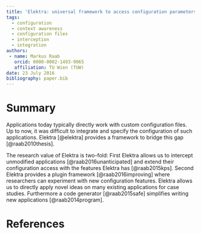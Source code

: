 ```yaml
---
title: 'Elektra: universal framework to access configuration parameters'
tags:
  - configuration
  - context awareness
  - configuration files
  - interception
  - integration
authors:
 - name: Markus Raab
   orcid: 0000-0002-1493-9065
   affiliation: TU Wien (TUW)
date: 23 July 2016
bibliography: paper.bib
---
```


# Summary

Applications today typically directly work with custom configuration files.
Up to now, it was difficult to integrate and specify the configuration of such applications.
Elektra [@elektra] provides a framework to bridge this gap [@raab2010thesis].

The research value of Elektra is two-fold:
First Elektra allows us to intercept unmodified applications [@raab2016unanticipated] and extend their configuration access with the features Elektra has [@raab2015kps].
Second Elektra provides a plugin framework [@raab2016improving] where researchers can experiment with new configuration features.
Elektra allows us to directly apply novel ideas on many existing applications for case studies.
Furthermore a code generator [@raab2015safe] simplifies writing new applications [@raab2014program].

# References
